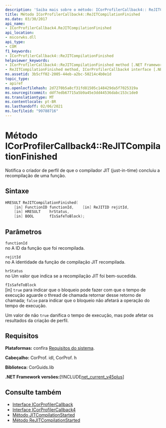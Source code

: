 ```yaml
---
description: 'Saiba mais sobre o método: ICorProfilerCallback4:: ReJITCompilationFinished'
title: Método ICorProfilerCallback4::ReJITCompilationFinished
ms.date: 03/30/2017
api_name:
- ICorProfilerCallback4.ReJITCompilationFinished
api_location:
- mscorwks.dll
api_type:
- COM
f1_keywords:
- ICorProfilerCallback4::ReJITCompilationFinished
helpviewer_keywords:
- ICorProfilerCallback4::ReJITCompilationFinished method [.NET Framework profiling]
- ReJITCompilationFinished method, ICorProfilerCallback4 interface [.NET Framework profiling]
ms.assetid: 3b5cff02-2005-44eb-a2bc-50214c4b0e1d
topic_type:
- apiref
ms.openlocfilehash: 2d7270b5a8cf31fd81505c148429da5f7025319a
ms.sourcegitcommit: ddf7edb67715a5b9a45e3dd44536dabc153c1de0
ms.translationtype: MT
ms.contentlocale: pt-BR
ms.lasthandoff: 02/06/2021
ms.locfileid: "99788716"
---
```

# <a name="icorprofilercallback4rejitcompilationfinished-method"></a>Método ICorProfilerCallback4::ReJITCompilationFinished

Notifica o criador de perfil de que o compilador JIT (just-in-time) concluiu a recompilação de uma função.  
  
## <a name="syntax"></a>Sintaxe  
  
```cpp  
HRESULT ReJITCompilationFinished(  
    [in] FunctionID functionId,    [in] ReJITID rejitId,  
    [in] HRESULT    hrStatus,  
    [in] BOOL       fIsSafeToBlock);  
```  
  
## <a name="parameters"></a>Parâmetros  

 `functionId`  
 no A ID da função que foi recompilada.  
  
 `rejitId`  
 no A identidade da função de compilação JIT recompilada.  
  
 `hrStatus`  
 no Um valor que indica se a recompilação JIT foi bem-sucedida.  
  
 `fIsSafeToBlock`  
 [in] `true` para indicar que o bloqueio pode fazer com que o tempo de execução aguarde o thread de chamada retornar desse retorno de chamada; `false` para indicar que o bloqueio não afetará a operação do tempo de execução.  
  
 Um valor de não `true` danifica o tempo de execução, mas pode afetar os resultados da criação de perfil.  
  
## <a name="requirements"></a>Requisitos  

 **Plataformas:** confira [Requisitos do sistema](../../get-started/system-requirements.md).  
  
 **Cabeçalho:** CorProf. idl, CorProf. h  
  
 **Biblioteca:** CorGuids.lib  
  
 **.NET Framework versões:**[!INCLUDE[net_current_v45plus](../../../../includes/net-current-v45plus-md.md)]  
  
## <a name="see-also"></a>Consulte também

- [Interface ICorProfilerCallback](icorprofilercallback-interface.md)
- [Interface ICorProfilerCallback4](icorprofilercallback4-interface.md)
- [Método JITCompilationStarted](icorprofilercallback-jitcompilationstarted-method.md)
- [Método ReJITCompilationStarted](icorprofilercallback4-rejitcompilationstarted-method.md)
